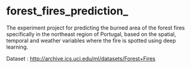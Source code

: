 # forest_fires_prediction_
The experiment project for predicting the burned area of the forest fires specifically in the northeast region of Portugal, based on the spatial, temporal and weather variables where the fire is spotted using deep learning.

Dataset : http://archive.ics.uci.edu/ml/datasets/Forest+Fires
